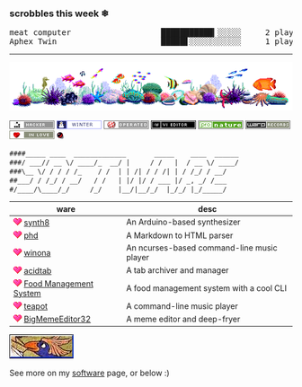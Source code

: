 <h3>scrobbles this week ❄</h3><pre>meat computer                   ███████████▎░░░░░     2 plays
Aphex Twin                      █████▋░░░░░░░░░░░     1 plays</pre><hr>

![reef](pix/reef.gif)

![glider](pix/glider.png)
![winter](pix/winter.gif)
![amiga](pix/amigaboing.png)
![vi](pix/vi.png)
![nature](pix/nature.gif)
![warp](pix/warprecords.gif)
![love](pix/love.gif)
![fravia](pix/fravia.gif)

```
####_____ ____  _____________       _____    ____  ______
###/ ___// __ \/ ____/_  __/ |     / /   |  / __ \/ ____/
###\__ \/ / / / /_    / /  | | /| / / /| | / /_/ / __/   
##___/ / /_/ / __/   / /   | |/ |/ / ___ |/ _, _/ /___   
#/____/\____/_/     /_/    |__/|__/_/  |_/_/ |_/_____/
```

| ware          | desc           
| ------------- | -------------|
| ![heart](pix/heart.gif) [synth8](https://github.com/joshnatis/synth8) | An Arduino-based synthesizer |
| ![heart](pix/heart.gif) [phd](https://github.com/joshnatis/phd)      | A Markdown to HTML parser|
| ![heart](pix/heart.gif) [winona](https://github.com/joshnatis/winona) | An ncurses-based command-line music player |
| ![heart](pix/heart.gif) [acidtab](https://github.com/joshnatis/acidtab) |A tab archiver and manager |
| ![heart](pix/heart.gif) [Food Management System](https://github.com/joshnatis/fms) |A food management system with a cool CLI |
| ![heart](pix/heart.gif) [teapot](https://github.com/joshnatis/teapot) | A command-line music player|
| ![heart](pix/heart.gif) [BigMemeEditor32](https://josh8.com/meme) | A meme editor and deep-fryer  |

![protec](pix/protec.gif)

See more on my [software](https://josh8.com/software) page, or below :)
